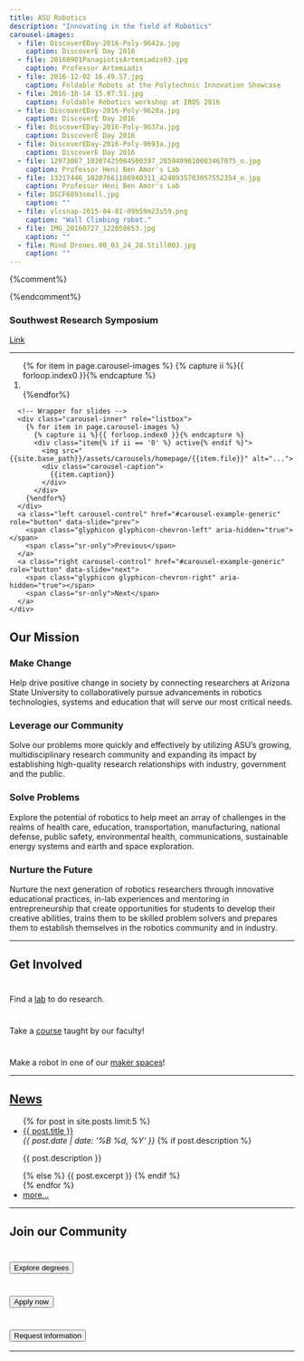 ```yaml
---
title: ASU Robotics
description: "Innovating in the field of Robotics"
carousel-images:
  - file: DiscoverEDay-2016-Poly-9642a.jpg
    caption: DiscoverE Day 2016
  - file: 20160901PanagiotisArtemiadis03.jpg
    caption: Professor Artemiadis
  - file: 2016-12-02 16.49.57.jpg
    caption: Foldable Robots at the Polytechnic Innovation Showcase
  - file: 2016-10-14 15.07.51.jpg
    caption: Foldable Robotics workshop at IROS 2016
  - file: DiscoverEDay-2016-Poly-9628a.jpg
    caption: DiscoverE Day 2016
  - file: DiscoverEDay-2016-Poly-9637a.jpg
    caption: DiscoverE Day 2016
  - file: DiscoverEDay-2016-Poly-9693a.jpg
    caption: DiscoverE Day 2016
  - file: 12973087_10207425984500397_2859409810083467075_o.jpg
    caption: Professor Heni Ben Amor's Lab
  - file: 13217446_10207661186940311_4240935783057552354_o.jpg
    caption: Professor Heni Ben Amor's Lab
  - file: DSCF6893small.jpg
    caption: ""
  - file: vlcsnap-2015-04-01-09h59m23s59.png
    caption: "Wall Climbing robot."
  - file: IMG_20160727_122058653.jpg
    caption: ""
  - file: Mind Drones.00_03_24_28.Still003.jpg
    caption: ""
---
```

<style type="text/css">
  .carousel-caption {bottom:30px;}
</style>
{%comment%}
<div class="jumbotron">
  <div class="container">
  </div>
</div>
{%endcomment%}


<div class="panel panel-default">
<div class="panel-heading"><h3 class="panel-title">Southwest Research Symposium</h3></div>
  <div class="panel-body"><a href="{{site.base_path}}/southwest-robotics-symposium">Link</a></div>
</div>

<hr/>
<!--###############################################################-->


<div class="row">
  <div class="col-sm-2"></div>
  <div class="col-sm-8">
    <div id="carousel-example-generic" class="carousel slide"  data-ride="carousel">
      <!-- Indicators -->
      <ol class="carousel-indicators">
      {% for item in page.carousel-images %}
      {% capture ii %}{{ forloop.index0 }}{% endcapture %}
        <li data-target="#carousel-example-generic" data-slide-to="{{ii}}"{% if ii == '0' %} class="active"{% endif %}></li>
      {%endfor%}
      </ol>

      <!-- Wrapper for slides -->
      <div class="carousel-inner" role="listbox">
        {% for item in page.carousel-images %}
          {% capture ii %}{{ forloop.index0 }}{% endcapture %}
          <div class="item{% if ii == '0' %} active{% endif %}">
            <img src="{{site.base_path}}/assets/carousels/homepage/{{item.file}}" alt="...">
            <div class="carousel-caption">
              {{item.caption}}
            </div>
          </div>
        {%endfor%}
      </div>
      <a class="left carousel-control" href="#carousel-example-generic" role="button" data-slide="prev">
        <span class="glyphicon glyphicon-chevron-left" aria-hidden="true"></span>
        <span class="sr-only">Previous</span>
      </a>
      <a class="right carousel-control" href="#carousel-example-generic" role="button" data-slide="next">
        <span class="glyphicon glyphicon-chevron-right" aria-hidden="true"></span>
        <span class="sr-only">Next</span>
      </a>
    </div>
  </div>
</div>

<!--###############################################################-->

<h2>
Our Mission
</h2>

<div class="row" style="margin-top:0;">
  <div class="col-md-6">
    <div class="panel panel-default">
      <div class="panel-heading">
        <h3 class="panel-title">Make Change</h3>
      </div>
      <div class="panel-body">
      Help drive positive change in society by connecting researchers at Arizona State University to collaboratively pursue advancements in robotics technologies, systems and education that will serve our most critical needs.
      </div>
    </div>
  </div>
  <div class="col-md-6">
    <div class="panel panel-default">
      <div class="panel-heading">
        <h3 class="panel-title">Leverage our Community</h3>
      </div>
      <div class="panel-body">
      Solve our problems more quickly and effectively by utilizing ASU’s growing, multidisciplinary research community and expanding its impact by establishing high-quality research relationships with industry, government and the public.
      </div>
    </div>
  </div>
  <div class="col-md-6">
    <div class="panel panel-default">
      <div class="panel-heading">
        <h3 class="panel-title">Solve Problems</h3>
      </div>
      <div class="panel-body">
      Explore the potential of robotics to help meet an array of challenges in the realms of health care, education, transportation, manufacturing, national defense, public safety, environmental health, communications, sustainable energy systems and earth and space exploration.
      </div>
    </div>
  </div>
  <div class="col-md-6">
    <div class="panel panel-default">
      <div class="panel-heading">
        <h3 class="panel-title">Nurture the Future</h3>
      </div>
      <div class="panel-body">
      Nurture the next generation of robotics researchers through innovative educational practices, in-lab experiences and mentoring in entrepreneurship that create opportunities for students to develop their creative abilities, trains them to be skilled problem solvers and prepares them to establish themselves in the robotics community and in industry.
      </div>
    </div>
  </div>
</div>

<hr/>
<!--###############################################################-->

<h2>
Get Involved
</h2>

<div class="row">
    <div class="col-md-4 text-center">
      <h1><a href="{{site.base_path}}/labs"><i class="fa fa-flask" aria-hidden="true"></i></a></h1>
      <p>
      Find a <a href="{{site.base_path}}/labs">lab</a> to do research.    
      </p>
    </div>
    <div class="col-md-4 text-center">
    <h1><a href="{{site.base_path}}/courses"><i class="fa fa-university" aria-hidden="true"></i></a></h1>
      <p>
      Take a <a href="{{site.base_path}}/courses">course</a> taught by our faculty!
      </p>
    </div>
    <div class="col-md-4 text-center">
    <h1><a href="{{site.base_path}}/resources"><i class="fa fa-wrench" aria-hidden="true"></i></a></h1>
      <p>
      Make a robot in one of our <a href="{{site.base_path}}/resources">maker spaces</a>!
      </p>
    </div>
</div>

<hr/>
<!--###############################################################-->

<h2><a href="{{site.base_path}}/news">News</a></h2>
<ul>
  {% for post in site.posts limit:5 %}
    <li>
      <a href="{{site.base_path}}{{ post.url }}">{{ post.title }}</a><br>
      <em>{{ post.date | date: '%B %d, %Y' }}</em>
      {% if post.description %}
        <p>{{ post.description }}</p>
      {% else %}
        {{ post.excerpt }}
      {% endif %}
    </li>
  {% endfor %}
  <li><a href="{{site.base_path}}/news">more...</a></li>
</ul>


<hr/>
<!--###############################################################-->

<h2>
Join our Community
</h2>

<div class="row space-bot-xl" style="margin-top:0;">
<div class="col-sm-6 col-md-4 space-bot-md"><img alt="" class="img-responsive space-bot-md" /><h3><a href="https://webapp4.asu.edu/programs/t5/graduate/false"><button class="btn btn-blue btn-block btn-lg">Explore degrees</button></a></h3>
</div>
<div class="col-sm-6 col-md-4 space-bot-md"><img alt="" class="img-responsive space-bot-md" /><h3><a href="https://www.asu.edu/gradapp"><button class="btn btn-gold btn-block btn-lg">Apply now</button></a></h3>
</div>
<div class="col-sm-6 col-md-4 space-bot-md"><img alt="" class="img-responsive space-bot-md" /><h3><a href="https://requestinfo.asu.edu/prospect_form"><button class="btn btn-gold btn-block btn-lg">Request information</button></a></h3>
</div>
</div>
<hr/>
